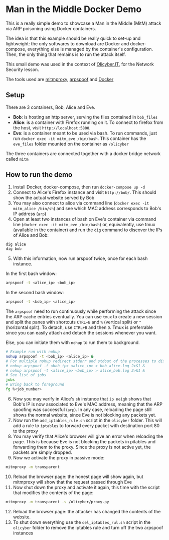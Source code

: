 # Man in the Middle Docker Demo

This is a really simple demo to showcase a Man in the Middle (MitM) attack via ARP poisoning using Docker containers.

The idea is that this example should be really quick to set-up and lightweight: the only softwares to download are Docker and docker-compose, everything else is managed by the container's configuration. Then, the only thing that remains is to run the attack itself.

This small demo was used in the context of [Olicyber.IT](http://olicyber.it), for the Network Security lesson.

The tools used are [mitmproxy](http://mitmproxy.org), [arpspoof](https://www.monkey.org/~dugsong/dsniff/) and [Docker](http://www.docker.com)

## Setup

There are 3 containers, Bob, Alice and Eve.

- **Bob**: is hosting an http server, serving the files contained in `bob_files`
- **Alice**: is a container with Firefox running on it. To connect to firefox from the host, visit `http://localhost:5800`.
- **Eve**: is a container meant to be used via bash. To run commands, just run `docker exec -it mitm_eve /bin/bash`. This container has the `eve_files` folder mounted on the container as `/olicyber`

The three containers are connected together with a docker bridge network called `mitm`

## How to run the demo

1. Install Docker, docker-compose, then run `docker-compose up -d`
2. Connect to Alice's Firefox instance and visit `http://bob/`. This should show the actual website served by Bob
3. You may also connect to alice via command line (`docker exec -it mitm_alice /bin/sh`) and see which MAC address corresponds to Bob's IP address (`arp`)
4. Open at least two instances of bash on Eve's container  via command line (`docker exec -it mitm_eve /bin/bash`) or, equivalently, use tmux (available in the container) and run the `dig` command to discover the IPs of Alice and Bob:

```sh
dig alice
dig bob
```

5. With this information, now run arspoof twice, once for each bash instance.

In the first bash window:
```sh
arpspoof -t <alice_ip> <bob_ip>
```

In the second bash window:
```sh
arpspoof -t <bob_ip> <alice_ip>
```

The `arpspoof` need to run continuously while performing the attack since the ARP cache entries eventually.
You can use `tmux` to create a new session and split the panes with shortcuts `CTRL+B` and `%` (vertical split)  or `"` (horizontal split). To detach, use `CTRL+B` and then `D`.
Tmux is preferrable since you can easily attach and detach the sessions whenever you want.

Else, you can initiate them with `nohup` to run them to background.
```sh
# Example run with nohup
nohup arpspoof -t <bob_ip> <alice_ip> &
# For multiple nohup redirect stderr and stdout of the processes to different files
# nohup arpspoof -t <bob_ip> <alice_ip> > bob_alice.log 2>&1 &
# nohup arpspoof -t <alice_ip> <bob_ip> > alice_bob.log 2>&1 &
# See list of jobs
jobs
# Bring back to foreground
fg %<job_number>
```

6. Now you may verify in Alice's `sh` instance that `ip neigh` shows that Bob's IP is now associated to Eve's MAC address, meaning that the ARP spoofing was successful (`arp`). In any case, reloading the page still shows the normal website, since Eve is not blocking any packets yet.
7. Now run the `add_iptables_rule.sh` script in the `olicyber` folder. This will add a rule to `iptables` to forward every packet with destination port 80 to the proxy
8. You may verify that Alice's browser will give an error when reloading the page. This is because Eve is not blocking the packets in pitables and forwarding them to the proxy. Since the proxy is not active yet, the packets are simply dropped.
9. Now we activate the proxy in passive mode:

```sh
mitmproxy -m transparent
```

10. Reload the browser page: the honest page will show again, but mitmproxy will show that the request passed through Eve
11. Now shut down the proxy and activate it again, this time with the script that modifies the contents of the page:

```sh
mitmproxy -m transparent -s /olicyber/proxy.py
```

12. Reload the browser page: the attacker has changed the contents of the website.
13. To shut down everything use the `del_iptables_rul.sh` script in the `olicyber` folder to remove the iptables rule and turn off the two arpspoof instances

